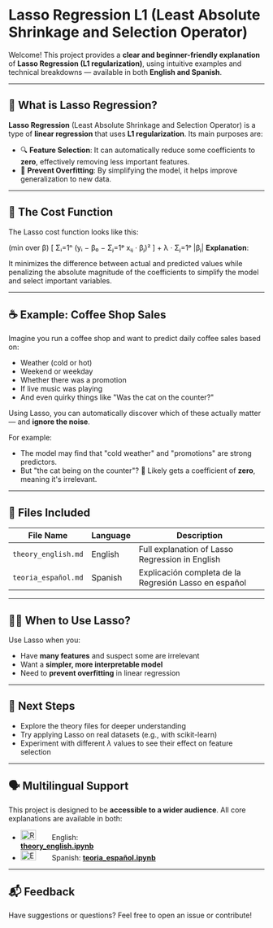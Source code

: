 # Lasso Regression L1  (Least Absolute Shrinkage and Selection Operator)

Welcome! This project provides a **clear and beginner-friendly explanation** of **Lasso Regression (L1 regularization)**, using intuitive examples and technical breakdowns — available in both **English and Spanish**.

---

## 📘 What is Lasso Regression?

**Lasso Regression** (Least Absolute Shrinkage and Selection Operator) is a type of **linear regression** that uses **L1 regularization**. Its main purposes are:

- 🔍 **Feature Selection**: It can automatically reduce some coefficients to **zero**, effectively removing less important features.
- 🧠 **Prevent Overfitting**: By simplifying the model, it helps improve generalization to new data.

---

## 🧮 The Cost Function

The Lasso cost function looks like this:

(min over β)
   [ Σᵢ=1ⁿ (yᵢ − β₀ − Σⱼ=1ᵖ xᵢⱼ · βⱼ)² ] + λ · Σⱼ=1ᵖ |βⱼ|
**Explanation**:

It minimizes the difference between actual and predicted values while penalizing the absolute magnitude of the coefficients to simplify the model and select important variables.

---

## ☕ Example: Coffee Shop Sales

Imagine you run a coffee shop and want to predict daily coffee sales based on:

- Weather (cold or hot)
- Weekend or weekday
- Whether there was a promotion
- If live music was playing
- And even quirky things like "Was the cat on the counter?"

Using Lasso, you can automatically discover which of these actually matter — and **ignore the noise**.

For example:
- The model may find that "cold weather" and "promotions" are strong predictors.
- But "the cat being on the counter"? 👀 Likely gets a coefficient of **zero**, meaning it's irrelevant.

---

## 📁 Files Included

| File Name           | Language | Description                                 |
|---------------------|----------|---------------------------------------------|
| `theory_english.md` | English  | Full explanation of Lasso Regression in English |
| `teoria_español.md` | Spanish  | Explicación completa de la Regresión Lasso en español |

---

## 🧑‍🏫 When to Use Lasso?

Use Lasso when you:
- Have **many features** and suspect some are irrelevant
- Want a **simpler, more interpretable model**
- Need to **prevent overfitting** in linear regression

---

## 🚀 Next Steps

- Explore the theory files for deeper understanding
- Try applying Lasso on real datasets (e.g., with scikit-learn)
- Experiment with different $\lambda$ values to see their effect on feature selection

---

## 🗣️ Multilingual Support

This project is designed to be **accessible to a wider audience**. All core explanations are available in both:
- <img src="https://upload.wikimedia.org/wikipedia/en/thumb/a/ae/Flag_of_the_United_Kingdom.svg/20px-Flag_of_the_United_Kingdom.svg.png" alt="Reino Unido" width="30" height="20">&nbsp;&nbsp;&nbsp;&nbsp;&nbsp;&nbsp;&nbsp; English:  
 **[theory_english.ipynb](theory_english.ipynb)** 
- <img src="https://upload.wikimedia.org/wikipedia/en/thumb/9/9a/Flag_of_Spain.svg/20px-Flag_of_Spain.svg.png" alt="España" width="30" height="20">&nbsp;&nbsp;&nbsp;&nbsp;&nbsp;&nbsp;&nbsp; Spanish:   **[teoria_español.ipynb](teoria_español.ipynb)**

---

## 📬 Feedback

Have suggestions or questions? Feel free to open an issue or contribute!

